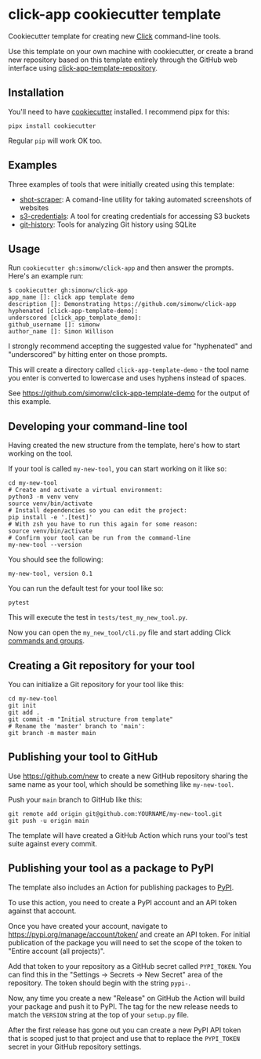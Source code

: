 # click-app cookiecutter template

Cookiecutter template for creating new [Click](https://click.palletsprojects.com/) command-line tools.

Use this template on your own machine with cookiecutter, or create a brand new repository based on this template entirely through the GitHub web interface using [click-app-template-repository](https://github.com/simonw/click-app-template-repository).

## Installation

You'll need to have [cookiecutter](https://cookiecutter.readthedocs.io/) installed. I recommend pipx for this:

    pipx install cookiecutter

Regular `pip` will work OK too.

## Examples

Three examples of tools that were initially created using this template:

- [shot-scraper](https://github.com/simonw/shot-scraper): A comand-line utility for taking automated screenshots of websites
- [s3-credentials](https://github.com/simonw/s3-credentials): A tool for creating credentials for accessing S3 buckets
- [git-history](https://github.com/simonw/git-history):  Tools for analyzing Git history using SQLite

## Usage

Run `cookiecutter gh:simonw/click-app` and then answer the prompts. Here's an example run:

    $ cookiecutter gh:simonw/click-app
    app_name []: click app template demo
    description []: Demonstrating https://github.com/simonw/click-app
    hyphenated [click-app-template-demo]: 
    underscored [click_app_template_demo]: 
    github_username []: simonw
    author_name []: Simon Willison

I strongly recommend accepting the suggested value for "hyphenated" and "underscored" by hitting enter on those prompts.

This will create a directory called `click-app-template-demo` - the tool name you enter is converted to lowercase and uses hyphens instead of spaces.

See https://github.com/simonw/click-app-template-demo for the output of this example.

## Developing your command-line tool

Having created the new structure from the template, here's how to start working on the tool.

If your tool is called `my-new-tool`, you can start working on it like so:

    cd my-new-tool
    # Create and activate a virtual environment:
    python3 -m venv venv
    source venv/bin/activate
    # Install dependencies so you can edit the project:
    pip install -e '.[test]'
    # With zsh you have to run this again for some reason:
    source venv/bin/activate
    # Confirm your tool can be run from the command-line
    my-new-tool --version

You should see the following:

    my-new-tool, version 0.1

You can run the default test for your tool like so:

    pytest

This will execute the test in `tests/test_my_new_tool.py`.

Now you can open the `my_new_tool/cli.py` file and start adding Click [commands and groups](https://click.palletsprojects.com/en/7.x/commands/).

## Creating a Git repository for your tool

You can initialize a Git repository for your tool like this:

    cd my-new-tool
    git init
    git add .
    git commit -m "Initial structure from template"
    # Rename the 'master' branch to 'main':
    git branch -m master main

## Publishing your tool to GitHub

Use https://github.com/new to create a new GitHub repository sharing the same name as your tool, which should be something like `my-new-tool`.

Push your `main` branch to GitHub like this:

    git remote add origin git@github.com:YOURNAME/my-new-tool.git
    git push -u origin main

The template will have created a GitHub Action which runs your tool's test suite against every commit.

## Publishing your tool as a package to PyPI

The template also includes an Action for publishing packages to [PyPI](https://pypi.org/).

To use this action, you need to create a PyPI account and an API token against that account.

Once you have created your account, navigate to https://pypi.org/manage/account/token/ and create an API token. For initial publication of the package you will need to set the scope of the token to "Entire account (all projects)".

Add that token to your repository as a GitHub secret called `PYPI_TOKEN`. You can find this in the "Settings -> Secrets -> New Secret" area of the repository. The token should begin with the string `pypi-`.

Now, any time you create a new "Release" on GitHub the Action will build your package and push it to PyPI. The tag for the new release needs to match the `VERSION` string at the top of your `setup.py` file.

After the first release has gone out you can create a new PyPI API token that is scoped just to that project and use that to replace the `PYPI_TOKEN` secret in your GitHub repository settings.
